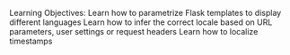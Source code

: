 Learning Objectives:
    Learn how to parametrize Flask templates to display different languages
    Learn how to infer the correct locale based on URL parameters, user settings or request headers
    Learn how to localize timestamps
